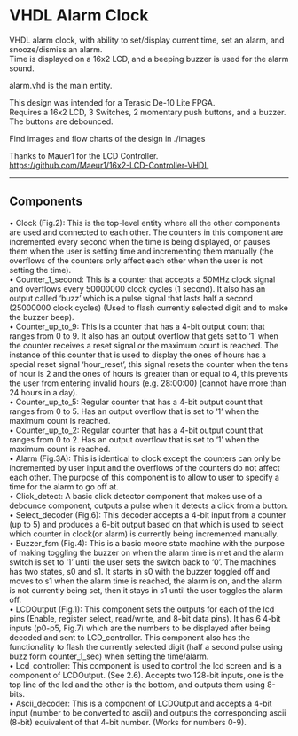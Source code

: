# VHDL Alarm Clock
VHDL alarm clock, with ability to set/display current time, set an alarm, and snooze/dismiss an alarm.  
Time is displayed on a 16x2 LCD, and a beeping buzzer is used for the alarm sound.  

alarm.vhd is the main entity.

This design was intended for a Terasic De-10 Lite FPGA.  
Requires a 16x2 LCD, 3 Switches, 2 momentary push buttons, and a buzzer.  
The buttons are debounced.

Find images and flow charts of the design in ./images

Thanks to Mauer1 for the LCD Controller.  
https://github.com/Maeur1/16x2-LCD-Controller-VHDL


***

## Components

• Clock (Fig.2): This is the top-level entity where all the other components are used and connected to each other. The counters in this component are incremented every second when the time is being displayed, or pauses them when the user is setting time and incrementing them manually (the overflows of the counters only affect each other when the user is not setting the time).  
• Counter_1_second: This is a counter that accepts a 50MHz clock signal and overflows every 50000000 clock cycles (1 second). It also has an output called ‘buzz’ which is a pulse signal that lasts half a second (25000000 clock cycles) (Used to flash currently selected digit and to make the buzzer beep).  
• Counter_up_to_9: This is a counter that has a 4-bit output count that ranges from 0 to 9. It also has an output overflow that gets set to ‘1’ when the counter receives a reset signal or the maximum count is reached. The instance of this counter that is used to display the ones of hours has a special reset signal ‘hour_reset’, this signal resets the counter when the tens of hour is 2 and the ones of hours is greater than or equal to 4, this prevents the user from entering invalid hours (e.g. 28:00:00) (cannot have more than 24 hours in a day).  
• Counter_up_to_5: Regular counter that has a 4-bit output count that ranges from 0 to 5. Has an output overflow that is set to ‘1’ when the maximum count is reached.  
• Counter_up_to_2: Regular counter that has a 4-bit output count that ranges from 0 to 2. Has an output overflow that is set to ‘1’ when the maximum count is reached.  
• Alarm (Fig.3A): This is identical to clock except the counters can only be incremented by user input and the overflows of the counters do not affect each other. The purpose of this component is to allow to user to specify a time for the alarm to go off at.  
• Click_detect: A basic click detector component that makes use of a debounce component, outputs a pulse when it detects a click from a button.  
• Select_decoder (Fig.6): This decoder accepts a 4-bit input from a counter (up to 5) and produces a 6-bit output based on that which is used to select which counter in clock(or alarm) is currently being incremented manually.  
• Buzzer_fsm (Fig.4): This is a basic moore state machine with the purpose of making toggling the buzzer on when the alarm time is met and the alarm switch is set to ‘1’ until the user sets the switch back to ‘0’. The machines has two states, s0 and s1. It starts in s0 with the buzzer toggled off and moves to s1 when the alarm time is reached, the alarm is on, and the alarm is not currently being set, then it stays in s1 until the user toggles the alarm off.  
• LCDOutput (Fig.1): This component sets the outputs for  each of the lcd pins (Enable, register select, read/write, and 8-bit data pins). It has 6 4-bit inputs (p0-p5, Fig.7) which are the numbers to be displayed after being decoded and sent to LCD_controller. This component also has the functionality to flash the currently selected digit (half a second pulse using buzz form counter_1_sec) when setting the time/alarm.   
• Lcd_controller: This component is used to control the lcd screen and is a component of LCDOutput. (See 2.6). Accepts two 128-bit inputs, one is the top line of the lcd and the other is the bottom, and outputs them using 8-bits.  
• Ascii_decoder: This is a component of LCDOutput and accepts a 4-bit input (number to be converted to ascii) and outputs the corresponding ascii (8-bit) equivalent of that 4-bit number. (Works for numbers 0-9).  
 
